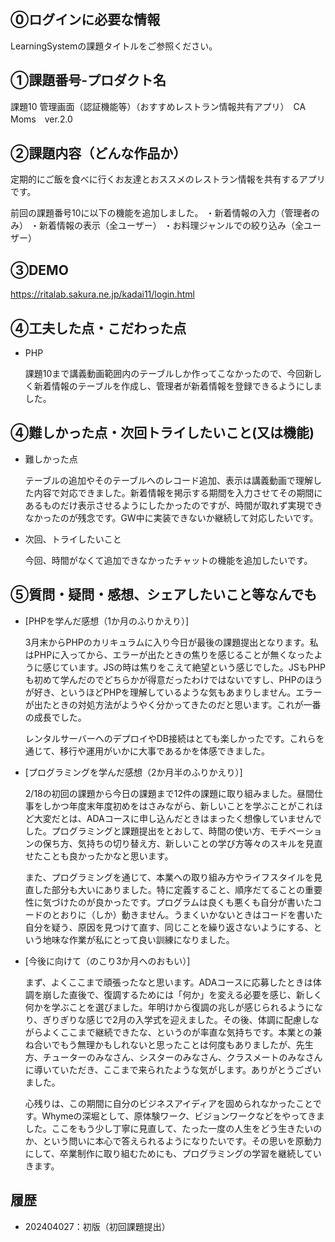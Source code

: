 ## ⓪ログインに必要な情報
LearningSystemの課題タイトルをご参照ください。

## ①課題番号-プロダクト名
課題10 管理画面（認証機能等）（おすすめレストラン情報共有アプリ）　CA Moms　ver.2.0

## ②課題内容（どんな作品か）
定期的にご飯を食べに行くお友達とおススメのレストラン情報を共有するアプリです。

前回の課題番号10に以下の機能を追加しました。
・新着情報の入力（管理者のみ）
・新着情報の表示（全ユーザー）
・お料理ジャンルでの絞り込み（全ユーザー）

## ③DEMO
https://ritalab.sakura.ne.jp/kadai11/login.html

## ④工夫した点・こだわった点
- PHP

  課題10まで講義動画範囲内のテーブルしか作ってこなかったので、今回新しく新着情報のテーブルを作成し、管理者が新着情報を登録できるようにしました。
 

## ④難しかった点・次回トライしたいこと(又は機能)
- 難しかった点

  テーブルの追加やそのテーブルへのレコード追加、表示は講義動画で理解した内容で対応できました。新着情報を掲示する期間を入力させてその期間にあるものだけ表示させるようにしたかったのですが、時間が取れず実現できなかったのが残念です。GW中に実装できないか継続して対応したいです。


- 次回、トライしたいこと

  今回、時間がなくて追加できなかったチャットの機能を追加したいです。
 
## ⑤質問・疑問・感想、シェアしたいこと等なんでも
- [PHPを学んだ感想（1か月のふりかえり）]

  3月末からPHPのカリキュラムに入り今日が最後の課題提出となります。私はPHPに入ってから、エラーが出たときの焦りを感じることが無くなったように感じています。JSの時は焦りをこえて絶望という感じでした。JSもPHPも初めて学んだのでどちらかが得意だったわけではないですし、PHPのほうが好き、というほどPHPを理解しているような気もあまりしません。エラーが出たときの対処方法がようやく分かってきたのだと思います。これが一番の成長でした。

  レンタルサーバーへのデプロイやDB接続はとても楽しかったです。これらを通じて、移行や運用がいかに大事であるかを体感できました。

- [プログラミングを学んだ感想（2か月半のふりかえり）]

  2/18の初回の課題から今日の課題まで12件の課題に取り組みました。昼間仕事をしかつ年度末年度初めをはさみながら、新しいことを学ぶことがこれほど大変だとは、ADAコースに申し込んだときはまったく想像していませんでした。プログラミングと課題提出をとおして、時間の使い方、モチベーションの保ち方、気持ちの切り替え方、新しいことの学び方等々のスキルを見直せたことも良かったかなと思います。

  また、プログラミングを通じて、本業への取り組み方やライフスタイルを見直した部分も大いにありました。特に定義すること、順序だてることの重要性に気づけたのが良かったです。プログラムは良くも悪くも自分が書いたコードのとおりに（しか）動きません。うまくいかないときはコードを書いた自分を疑う、原因を見つけて直す、同じことを繰り返さないようにする、という地味な作業が私にとって良い訓練になりました。
   
- [今後に向けて（のこり3か月へのおもい）]

  まず、よくここまで頑張ったなと思います。ADAコースに応募したときは体調を崩した直後で、復調するためには「何か」を変える必要を感じ、新しく何かを学ぶことを選びました。年明けから復調の兆しが感じられるようになり、ぎりぎりな感じで2月の入学式を迎えました。その後、体調に配慮しながらよくここまで継続できたな、というのが率直な気持ちです。本業との兼ね合いでもう無理かもしれないと思ったことは何度もありましたが、先生方、チューターのみなさん、シスターのみなさん、クラスメートのみなさんに導いていただき、ここまで来られたような気がします。ありがとうございました。

  心残りは、この期間に自分のビジネスアイディアを固められなかったことです。Whymeの深堀として、原体験ワーク、ビジョンワークなどをやってきました。ここをもう少し丁寧に見直して、たった一度の人生をどう生きたいのか、という問いに本心で答えられるようになりたいです。その思いを原動力にして、卒業制作に取り組むためにも、プログラミングの学習を継続していきます。
   

## 履歴
- 202404027：初版（初回課題提出）
